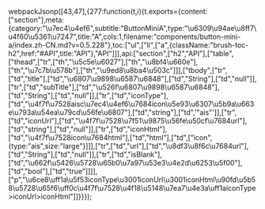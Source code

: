 webpackJsonp([43,47],{277:function(t,i){t.exports={content:["section"],meta:{category:"\u7ec4\u4ef6",subtitle:"ButtonMiniA",type:"\u6309\u94ae\u8ff7\u4f60\u5361\u7247",title:"A",cols:1,filename:"components/button-mini-a/index.zh-CN.md?v=0.5.228"},toc:["ul",["li",["a",{className:"brush-toc-h2",href:"#API",title:"API"},"API"]]],api:["section",["h2","API"],["table",["thead",["tr",["th","\u5c5e\u6027"],["th","\u8bf4\u660e"],["th","\u7c7b\u578b"],["th","\u9ed8\u8ba4\u503c"]]],["tbody",["tr",["td","title"],["td","\u6807\u9898\u6587\u6848"],["td","String"],["td","null"]],["tr",["td","subTitle"],["td","\u526f\u6807\u9898\u6587\u6848"],["td","String"],["td","null"]],["tr",["td","iconType"],["td","\u4f7f\u7528aisc\u7ec4\u4ef6\u7684icon\u5e93\u6307\u5b9a\u663e\u793a\u54ea\u79cd\u56fe\u6807"],["td","string"],["td",'"ais"']],["tr",["td","iconUrl"],["td","\u4f7f\u7528\u7f51\u9875\u56fe\u50cf\u7684url"],["td","string"],["td","null"]],["tr",["td","iconHtml"],["td","\u4f7f\u7528icon\u7684html"],["td","html"],["td",["icon",{type:"ais",size:"large"}]]],["tr",["td","url"],["td","\u8df3\u8f6c\u7684url"],["td","String"],["td","null"]],["tr",["td","isBlank"],["td","\u662f\u5426\u5728\u65b0\u7a97\u53e3\u4e2d\u6253\u5f00"],["td","bool"],["td","true"]]]],["p","\u6ce8\uff1a\u5f53iconType\u3001iconUrl\u3001iconHtml\u90fd\u5b58\u5728\u65f6\uff0c\u4f7f\u7528\u4f18\u5148\u7ea7\u4e3a\uff1aiconType>iconUrl>iconHtml"]]}}});